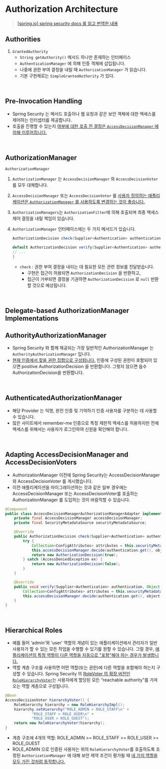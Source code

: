 # Authorization Architecture

> [[spring.io] spring security docs 를 읽고 번역한 내용](https://docs.spring.io/spring-security/reference/5.7/servlet/authorization/architecture.html)

## Authorities

1. `GrantedAuthority`
   -  `String getAuthority()` 메서드 하나만 존재하는 인터페이스
   - `AuthenticationManager` 에 의해 인증 객체에 삽입됩니다.
   - 나중에 권한 부여 결정을 내릴 때 `AuthorizationManager` 가 읽습니다.
   - 기본 구현체로는 `SimpleGrantedAuthority` 가 있다.

<br>

## Pre-Invocation Handling

- Spring Security 는 메서드 호출이나 웹 요청과 같은 보안 객체에 대한 액세스를 제어하는 인터셉터를 제공합니다.
- 호출을 진행할 수 있는지 <u>여부에 대한 호출 전 결정은 `AccessDecisionManager` 에 의해 이루어집니다.</u>

<br>

## AuthorizationManager

`AuthorizationManager`

1. `AuthorizationManager` 는 `AccessDecisionManager` 와 `AccessDecisionVoter` 를 모두 대체합니다.
2. `AccessDecisionManager` 또는 `AccessDecisionVoter` 를 <u>사용자 정의하는 애플리케이션은 `AuthorizationManager` 를 사용하도록 
  변경하는 것이 좋습니다.</u>

3. `AuthorizationManagers`는 `AuthorizationFilter`에 의해 호출되며 최종 액세스 제어 결정을 내릴 책임이 있습니다. 
4. `AuthorizationManager` 인터페이스에는 두 가지 메서드가 있습니다.
   ```java
   AuthorizationDecision check(Supplier<Authentication> authentication, Object secureObject);
   
   default AuthorizationDecision verify(Supplier<Authentication> authentication, Object secureObject) throws AccessDeniedException {
   // ...
   }
   ```
   - `check` : 권한 부여 결정을 내리는 데 필요한 모든 관련 정보를 전달받습니다.
     - 구현은 접근이 허용되면 `AuthorizationDecision` 을 반환하고,
     - 접근이 거부되면 결정을 기권하면 `AuthorizationDecision` 로 `null` 반환할 것으로 예상됩니다.

<br>

## Delegate-based AuthorizationManager Implementations

## AuthorityAuthorizationManager

- Spring Security 와 함께 제공되는 가장 일반적인 AuthorizationManager 는 `AuthorityAuthorizationManager` 입니다.
- <u>현재 인증에서 찾을 권한 집합으로 구성됩니다.</u> 인증에 구성된 권한이 포함되어 있으면 positive AuthorizationDecision 을 반환합니다. 그렇지 않으면 음수 AuthorizationDecision을 반환합니다.

<br>

## AuthenticatedAuthorizationManager

- 해당 Provider 는 익명, 완전 인증 및 기억하기 인증 사용자를 구분하는 데 사용할 수 있습니다.
- 많은 사이트에서 remember-me 인증으로 특정 제한적 액세스를 허용하지만 전체 액세스를 위해서는 사용자가 로그인하여 신원을 확인해야 합니다.

<br>

## Adapting AccessDecisionManager and AccessDecisionVoters

- AuthorizationManager 이전에 Spring Security는 AccessDecisionManager와 AccessDecisionVoter 를 게시했습니다.
- 이전 애플리케이션을 마이그레이션하는 것과 같은 일부 경우에는 AccessDecisionManager 또는 AccessDecisionVoter를 호출하는 
  AuthorizationManager 를 도입하는 것이 바람직할 수 있습니다.

```java
@Component
public class AccessDecisionManagerAuthorizationManagerAdapter implements AuthorizationManager {
    private final AccessDecisionManager accessDecisionManager;
    private final SecurityMetadataSource securityMetadataSource;

    @Override
    public AuthorizationDecision check(Supplier<Authentication> authentication, Object object) {
        try {
            Collection<ConfigAttributes> attributes = this.securityMetadataSource.getAttributes(object);
            this.accessDecisionManager.decide(authentication.get(), object, attributes);
            return new AuthorizationDecision(true);
        } catch (AccessDeniedException ex) {
            return new AuthorizationDecision(false);
        }
    }

    @Override
    public void verify(Supplier<Authentication> authentication, Object object) {
        Collection<ConfigAttributes> attributes = this.securityMetadataSource.getAttributes(object);
        this.accessDecisionManager.decide(authentication.get(), object, attributes);
    }
}
```

<br>

## Hierarchical Roles

- 예를 들어 ‘admin'와 'user' 역할의 개념이 있는 애플리케이션에서 관리자가 일반 사용자가 할 수 있는 모든 작업을 수행할 수 있기를 원할 수 있습니다.
  그럴 경우, <u>애플리케이션의 특정 역할이 다른 역할을 자동으로 "포함"해야 하는 경우가 발생합니다.</u>
- 역할 계층 구조를 사용하면 어떤 역할(또는 권한)에 다른 역할을 포함해야 하는지 구성할 수 있습니다. Spring Security 의 <u>RoleVoter 의 확장 버전인
  `RoleHierarchyVoter`</u>는 사용자에게 할당된 모든 “reachable authority"를 가져오는 역할 계층으로 구성됩니다.

```java
@Bean
AccessDecisionVoter hierarchyVoter() {
    RoleHierarchy hierarchy = new RoleHierarchyImpl();
    hierarchy.setHierarchy("ROLE_ADMIN > ROLE_STAFF\n" +
            "ROLE_STAFF > ROLE_USER\n" +
            "ROLE_USER > ROLE_GUEST");
    return new RoleHierarchyVoter(hierarchy);
}
```

- 계층 구조에 4개의 역할: ROLE_ADMIN >= ROLE_STAFF >= ROLE_USER >= ROLE_GUEST
- ROLE_ADMIN 으로 인증된 사용자는 위의 `RoleHierarchyVoter`를 호출하도록 조정된 `AuthorizationManager` 에
  대해 보안 제약 조건이 평가될 때 <u>네 가지 역할을 모두 가진 것처럼 동작합니다.</u>

<br>


